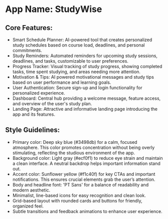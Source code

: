 # **App Name**: StudyWise

## Core Features:

- Smart Schedule Planner: AI-powered tool that creates personalized study schedules based on course load, deadlines, and personal commitments.
- Study Reminders: Automated reminders for upcoming study sessions, deadlines, and tasks, customizable to user preferences.
- Progress Tracker: Visual tracking of study progress, showing completed tasks, time spent studying, and areas needing more attention.
- Motivation & Tips: AI powered motivational messages and study tips based on user performance and learning goals.
- User Authentication: Secure sign-up and login functionality for personalized experience.
- Dashboard: Central hub providing a welcome message, feature access, and overview of the user's study plan.
- Landing Page: Attractive and informative landing page introducing the app and its features.

## Style Guidelines:

- Primary color: Deep sky blue (#3498db) for a calm, focused atmosphere. This color promotes concentration without being overly stimulating, reflecting the studious environment of the app.
- Background color: Light gray (#ecf0f1) to reduce eye strain and maintain a clean interface. A neutral backdrop helps important information stand out.
- Accent color: Sunflower yellow (#f1c40f) for key CTAs and important notifications. This ensures crucial elements grab the user’s attention.
- Body and headline font: 'PT Sans' for a balance of readability and modern aesthetic.
- Minimalist, line-based icons for easy recognition and clean look.
- Grid-based layout with rounded cards and buttons for friendly, organized feel.
- Subtle transitions and feedback animations to enhance user experience.